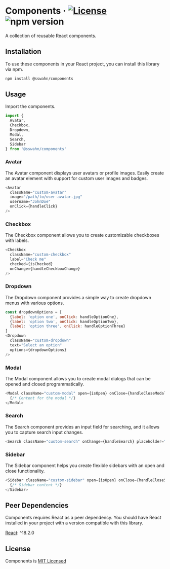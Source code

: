 # Components · [![License](https://img.shields.io/badge/License-MIT-blue.svg)](https://github.com/sswahn/components/blob/main/LICENSE) ![npm version](https://img.shields.io/npm/v/@sswahn/components)
A collection of reusable React components.  

## Installation

To use these components in your React project, you can install this library via npm.

```bash
npm install @sswahn/components
```  

## Usage
Import the components.
```javascript
import {
  Avatar,
  Checkbox,
  Dropdown,
  Modal,
  Search,
  Sidebar
} from '@sswahn/components'
```  

### Avatar
The Avatar component displays user avatars or profile images. Easily create an avatar element with support for custom user images and badges.
```javascript
<Avatar
  className="custom-avatar"
  image="/path/to/user-avatar.jpg"
  username="JohnDoe"
  onClick={handleClick}
/>
```  

### Checkbox
The Checkbox component allows you to create customizable checkboxes with labels.  
```javascript
<Checkbox
  className="custom-checkbox"
  label="Check me"
  checked={isChecked}
  onChange={handleCheckboxChange}
/>
```  

### Dropdown
The Dropdown component provides a simple way to create dropdown menus with various options.  
```javascript
const dropdownOptions = [
  {label: 'option one', onClick: handleOptionOne},
  {label: 'option two', onClick: handleOptionTwo},
  {label: 'option three', onClick: handleOptionThree}
]
<Dropdown
  className="custom-dropdown"
  text="Select an option"
  options={dropdownOptions}
/>
```   

### Modal
The Modal component allows you to create modal dialogs that can be opened and closed programmatically.  
```javascript
<Modal className="custom-modal" open={isOpen} onClose={handleCloseModal}>
  {/* Content for the modal */}
</Modal>
```  

### Search
The Search component provides an input field for searching, and it allows you to capture search input changes.  
```javascript
<Search className="custom-search" onChange={handleSearch} placeholder="Search..." />
```  

### Sidebar
The Sidebar component helps you create flexible sidebars with an open and close functionality.  
```javascript
<Sidebar className="custom-sidebar" open={isOpen} onClose={handleCloseSidebar}>
  {/* Sidebar content */}
</Sidebar>
```  

## Peer Dependencies
Components requires React as a peer dependency. You should have React installed in your project with a version compatible with this library.  

[React](https://reactjs.org/): ^18.2.0  

## License
Components is [MIT Licensed](https://github.com/sswahn/components/blob/main/LICENSE)
